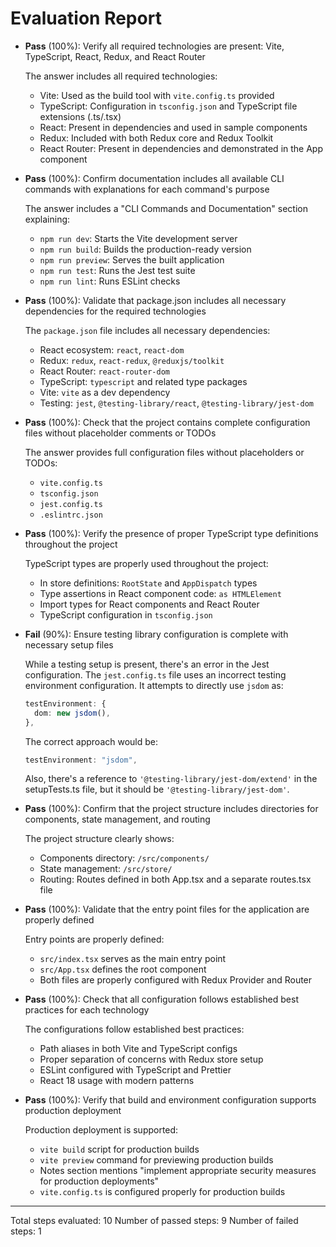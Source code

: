 # Evaluation Report

- **Pass** (100%): Verify all required technologies are present: Vite, TypeScript, React, Redux, and React Router

    The answer includes all required technologies:
    - Vite: Used as the build tool with `vite.config.ts` provided
    - TypeScript: Configuration in `tsconfig.json` and TypeScript file extensions (.ts/.tsx)
    - React: Present in dependencies and used in sample components
    - Redux: Included with both Redux core and Redux Toolkit
    - React Router: Present in dependencies and demonstrated in the App component

- **Pass** (100%): Confirm documentation includes all available CLI commands with explanations for each command's purpose

    The answer includes a "CLI Commands and Documentation" section explaining:
    - `npm run dev`: Starts the Vite development server
    - `npm run build`: Builds the production-ready version
    - `npm run preview`: Serves the built application
    - `npm run test`: Runs the Jest test suite
    - `npm run lint`: Runs ESLint checks

- **Pass** (100%): Validate that package.json includes all necessary dependencies for the required technologies

    The `package.json` file includes all necessary dependencies:
    - React ecosystem: `react`, `react-dom`
    - Redux: `redux`, `react-redux`, `@reduxjs/toolkit`
    - React Router: `react-router-dom`
    - TypeScript: `typescript` and related type packages
    - Vite: `vite` as a dev dependency
    - Testing: `jest`, `@testing-library/react`, `@testing-library/jest-dom`

- **Pass** (100%): Check that the project contains complete configuration files without placeholder comments or TODOs

    The answer provides full configuration files without placeholders or TODOs:
    - `vite.config.ts`
    - `tsconfig.json`
    - `jest.config.ts`
    - `.eslintrc.json`

- **Pass** (100%): Verify the presence of proper TypeScript type definitions throughout the project

    TypeScript types are properly used throughout the project:
    - In store definitions: `RootState` and `AppDispatch` types
    - Type assertions in React component code: `as HTMLElement`
    - Import types for React components and React Router
    - TypeScript configuration in `tsconfig.json`

- **Fail** (90%): Ensure testing library configuration is complete with necessary setup files

    While a testing setup is present, there's an error in the Jest configuration. The `jest.config.ts` file uses an incorrect testing environment configuration. It attempts to directly use `jsdom` as:
    ```typescript
    testEnvironment: {
      dom: new jsdom(),
    },
    ```
    
    The correct approach would be:
    ```typescript
    testEnvironment: "jsdom",
    ```
    
    Also, there's a reference to `'@testing-library/jest-dom/extend'` in the setupTests.ts file, but it should be `'@testing-library/jest-dom'`.

- **Pass** (100%): Confirm that the project structure includes directories for components, state management, and routing

    The project structure clearly shows:
    - Components directory: `/src/components/`
    - State management: `/src/store/`
    - Routing: Routes defined in both App.tsx and a separate routes.tsx file

- **Pass** (100%): Validate that the entry point files for the application are properly defined

    Entry points are properly defined:
    - `src/index.tsx` serves as the main entry point
    - `src/App.tsx` defines the root component
    - Both files are properly configured with Redux Provider and Router

- **Pass** (100%): Check that all configuration follows established best practices for each technology

    The configurations follow established best practices:
    - Path aliases in both Vite and TypeScript configs
    - Proper separation of concerns with Redux store setup
    - ESLint configured with TypeScript and Prettier
    - React 18 usage with modern patterns

- **Pass** (100%): Verify that build and environment configuration supports production deployment

    Production deployment is supported:
    - `vite build` script for production builds
    - `vite preview` command for previewing production builds
    - Notes section mentions "implement appropriate security measures for production deployments"
    - `vite.config.ts` is configured properly for production builds

---

Total steps evaluated: 10
Number of passed steps: 9
Number of failed steps: 1